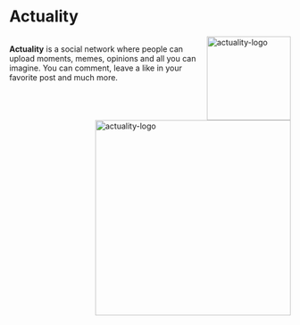 <h1>Actuality</h1>
<div style="display:inline-block">
<img align="right" alt="actuality-logo" src="https://actuality.netlify.app/favicon.ico" width="150" height="150" />
<p align="left" ><b>Actuality</b> is a social network where people can upload moments, memes, opinions and all you can imagine. You can comment, leave a like in your favorite post and much more.</p>
</div>
<img align="right" alt="actuality-logo" src="https://iconscout.com/illustration/woman-chatting-on-social-media-5788089.svg" width="350" height="350" />


